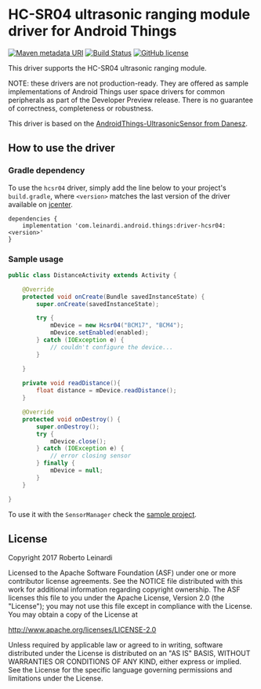 # HC-SR04 ultrasonic ranging module driver for Android Things

[![Maven metadata URI](https://img.shields.io/maven-metadata/v/http/jcenter.bintray.com/com/leinardi/android/things/driver-hcsr04/maven-metadata.xml.svg?style=plastic)](https://jcenter.bintray.com/com/leinardi/android/things/driver-hcsr04/maven-metadata.xml)
[![Build Status](https://img.shields.io/travis/leinardi/androidthings-drivers/master.svg?style=plastic)](https://travis-ci.org/leinardi/androidthings-drivers)
[![GitHub license](https://img.shields.io/github/license/leinardi/androidthings-drivers.svg?style=plastic)](https://github.com/leinardi/androidthings-drivers/blob/master/LICENSE)

This driver supports the HC-SR04 ultrasonic ranging module.

NOTE: these drivers are not production-ready. They are offered as sample
implementations of Android Things user space drivers for common peripherals
as part of the Developer Preview release. There is no guarantee
of correctness, completeness or robustness.

This driver is based on the [AndroidThings-UltrasonicSensor from Danesz](https://github.com/Danesz/AndroidThings-UltrasonicSensor).

## How to use the driver

### Gradle dependency

To use the `hcsr04` driver, simply add the line below to your project's `build.gradle`,
where `<version>` matches the last version of the driver available on [jcenter][jcenter].

```
dependencies {
    implementation 'com.leinardi.android.things:driver-hcsr04:<version>'
}
```

### Sample usage

```java
public class DistanceActivity extends Activity {

    @Override
    protected void onCreate(Bundle savedInstanceState) {
        super.onCreate(savedInstanceState);

        try {
            mDevice = new Hcsr04("BCM17", "BCM4");
            mDevice.setEnabled(enabled);
        } catch (IOException e) {
            // couldn't configure the device...
        }

    }
    
    private void readDistance(){
        float distance = mDevice.readDistance();
    }

    @Override
    protected void onDestroy() {
        super.onDestroy();
        try {
            mDevice.close();
        } catch (IOException e) {
            // error closing sensor
        } finally {
            mDevice = null;
        }
    }

}

```

To use it with the `SensorManager` check the [sample project](https://github.com/leinardi/androidthings-drivers/tree/hcsr04/sample-hcsr04).

## License

Copyright 2017 Roberto Leinardi

Licensed to the Apache Software Foundation (ASF) under one or more contributor
license agreements.  See the NOTICE file distributed with this work for
additional information regarding copyright ownership.  The ASF licenses this
file to you under the Apache License, Version 2.0 (the "License"); you may not
use this file except in compliance with the License.  You may obtain a copy of
the License at

  http://www.apache.org/licenses/LICENSE-2.0

Unless required by applicable law or agreed to in writing, software
distributed under the License is distributed on an "AS IS" BASIS, WITHOUT
WARRANTIES OR CONDITIONS OF ANY KIND, either express or implied.  See the
License for the specific language governing permissions and limitations under
the License.

[jcenter]: https://bintray.com/leinardi/androidthings/driver-hcsr04/_latestVersion
